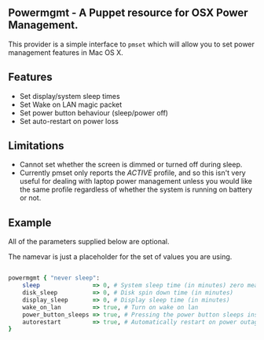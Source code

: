 Powermgmt - A Puppet resource for OSX Power Management.
-------------------------------------------------------

This provider is a simple interface to `pmset` which will allow you to set power management features in Mac OS X.

Features
--------

+ Set display/system sleep times
+ Set Wake on LAN magic packet
+ Set power button behaviour (sleep/power off)
+ Set auto-restart on power loss

Limitations
-----------

+ Cannot set whether the screen is dimmed or turned off during sleep.
+ Currently pmset only reports the *ACTIVE* profile, and so this isn't very useful for
  dealing with laptop power management unless you would like the same profile regardless of whether the
  system is running on battery or not.

Example
-------

All of the parameters supplied below are optional.

The namevar is just a placeholder for the set of values you are using.

```ruby

powermgmt { "never sleep":
	sleep               => 0, # System sleep time (in minutes) zero means never sleep
	disk_sleep          => 0, # Disk spin down time (in minutes)
	display_sleep       => 0, # Display sleep time (in minutes)
	wake_on_lan         => true, # Turn on wake on lan
	power_button_sleeps => true, # Pressing the power button sleeps instead of shutting down.
	autorestart         => true, # Automatically restart on power outage.
}

```